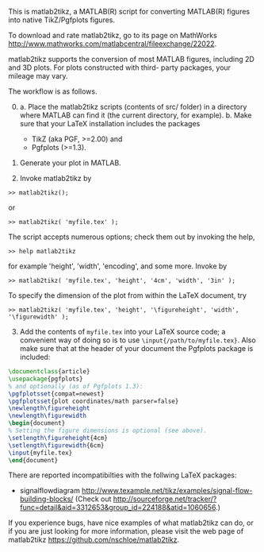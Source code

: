 This is matlab2tikz, a MATLAB(R) script for converting MATLAB(R) figures into native
TikZ/Pgfplots figures.

To download and rate matlab2tikz, go to its page on MathWorks 
http://www.mathworks.com/matlabcentral/fileexchange/22022.

matlab2tikz supports the conversion of most MATLAB figures,
including 2D and 3D plots. For plots constructed with third-
party packages, your mileage may vary.

The workflow is as follows.

0. a. Place the matlab2tikz scripts (contents of src/ folder) in a directory where 
         MATLAB can find it (the current directory, for example).
   b. Make sure that your LaTeX installation includes the packages
     * TikZ (aka PGF, >=2.00) and
     * Pgfplots (>=1.3).

1. Generate your plot in MATLAB.

2. Invoke matlab2tikz by
```
>> matlab2tikz();
```
   or
```
>> matlab2tikz( 'myfile.tex' );
```
  The script accepts numerous options; check them out by invoking the help,
```
>> help matlab2tikz
```
  for example 'height', 'width', 'encoding', and some more. Invoke by
```
>> matlab2tikz( 'myfile.tex', 'height', '4cm', 'width', '3in' );
```
  To specify the dimension of the plot from within the LaTeX document, try
```
>> matlab2tikz( 'myfile.tex', 'height', '\figureheight', 'width', '\figurewidth' );
```

3. Add the contents of `myfile.tex` into your LaTeX source code; a
   convenient way of doing so is to use `\input{/path/to/myfile.tex}`.
   Also make sure that at the header of your document the Pgfplots package
   is included:
```latex
\documentclass{article}
\usepackage{pgfplots}
% and optionally (as of Pgfplots 1.3):
\pgfplotsset{compat=newest}
\pgfplotsset{plot coordinates/math parser=false}
\newlength\figureheight
\newlength\figurewidth
\begin{document}
% Setting the figure dimensions is optional (see above).
\setlength\figureheight{4cm}
\setlength\figurewidth{6cm}
\input{myfile.tex}
\end{document}
```

There are reported incompatibilties with the follwing LaTeX packages:
   * signalflowdiagram <http://www.texample.net/tikz/examples/signal-flow-building-blocks/>
     (Check out <http://sourceforge.net/tracker/?func=detail&aid=3312653&group_id=224188&atid=1060656>.)

If you experience bugs, have nice examples of what matlab2tikz can do, or if
you are just looking for more information, please visit the web page of
matlab2tikz <https://github.com/nschloe/matlab2tikz>.
